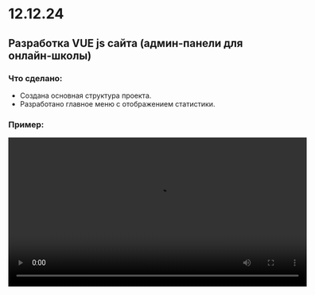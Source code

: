 # 12.12.24

## Разработка VUE js сайта (админ-панели для онлайн-школы)

### Что сделано:
- Создана основная структура проекта.
- Разработано главное меню с отображением статистики.

### Пример:
<video controls width="600">
  <source src="https://s3.akarmain.ru/S/a12rki.mp4" type="video/mp4">
  Ваш браузер не поддерживает воспроизведение видео.
</video>
